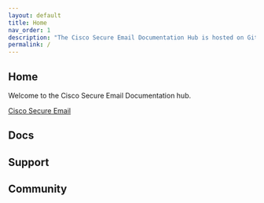 ```yaml
---
layout: default
title: Home
nav_order: 1
description: "The Cisco Secure Email Documentation Hub is hosted on GitHub Pages."
permalink: /
---
```



## Home

Welcome to the Cisco Secure Email Documentation hub.

[Cisco Secure Email](https://cisco.com/go/emailsecurity)  

## Docs 
## Support 
## Community  
